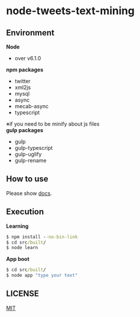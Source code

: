 # node-tweets-text-mining

## Environment
__Node__
- over v6.1.0

__npm packages__
- twitter
- xml2js
- mysql
- async
- mecab-async
- typescript

※if you need to be minify about js files  
__gulp packages__
- gulp
- gulp-typescript
- gulp-uglify
- gulp-rename


## How to use
Please show [docs](https://github.com/k-kuwahara/node-tweets-text-mining/blob/master/docs/).

## Execution
__Learning__
```cmd
$ npm install --no-bin-link
$ cd src/built/
$ node learn
```

__App boot__
```cmd
$ cd src/built/
$ node app "type your text"
```

## LICENSE
[MIT](https://github.com/k-kuwahara/node-tweets-text-mining/blob/master/LICENSE)

